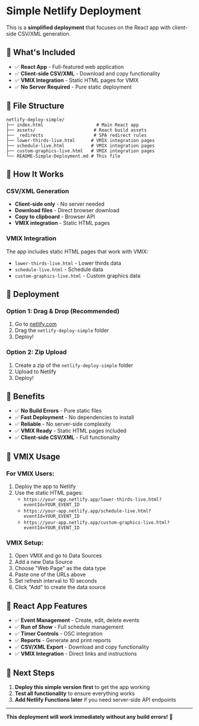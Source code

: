 # Simple Netlify Deployment

This is a **simplified deployment** that focuses on the React app with client-side CSV/XML generation.

## 🚀 What's Included

- ✅ **React App** - Full-featured web application
- ✅ **Client-side CSV/XML** - Download and copy functionality
- ✅ **VMIX Integration** - Static HTML pages for VMIX
- ✅ **No Server Required** - Pure static deployment

## 📁 File Structure

```
netlify-deploy-simple/
├── index.html                    # Main React app
├── assets/                      # React build assets
├── _redirects                   # SPA redirect rules
├── lower-thirds-live.html      # VMIX integration pages
├── schedule-live.html          # VMIX integration pages
├── custom-graphics-live.html   # VMIX integration pages
└── README-Simple-Deployment.md # This file
```

## 🎯 How It Works

### CSV/XML Generation
- **Client-side only** - No server needed
- **Download files** - Direct browser download
- **Copy to clipboard** - Browser API
- **VMIX integration** - Static HTML pages

### VMIX Integration
The app includes static HTML pages that work with VMIX:
- `lower-thirds-live.html` - Lower thirds data
- `schedule-live.html` - Schedule data  
- `custom-graphics-live.html` - Custom graphics data

## 🚀 Deployment

### Option 1: Drag & Drop (Recommended)
1. Go to [netlify.com](https://netlify.com)
2. Drag the `netlify-deploy-simple` folder
3. Deploy!

### Option 2: Zip Upload
1. Create a zip of the `netlify-deploy-simple` folder
2. Upload to Netlify
3. Deploy!

## 🎉 Benefits

- ✅ **No Build Errors** - Pure static files
- ✅ **Fast Deployment** - No dependencies to install
- ✅ **Reliable** - No server-side complexity
- ✅ **VMIX Ready** - Static HTML pages included
- ✅ **Client-side CSV/XML** - Full functionality

## 🔧 VMIX Usage

### For VMIX Users:
1. Deploy the app to Netlify
2. Use the static HTML pages:
   - `https://your-app.netlify.app/lower-thirds-live.html?eventId=YOUR_EVENT_ID`
   - `https://your-app.netlify.app/schedule-live.html?eventId=YOUR_EVENT_ID`
   - `https://your-app.netlify.app/custom-graphics-live.html?eventId=YOUR_EVENT_ID`

### VMIX Setup:
1. Open VMIX and go to Data Sources
2. Add a new Data Source
3. Choose "Web Page" as the data type
4. Paste one of the URLs above
5. Set refresh interval to 10 seconds
6. Click "Add" to create the data source

## 📱 React App Features

- ✅ **Event Management** - Create, edit, delete events
- ✅ **Run of Show** - Full schedule management
- ✅ **Timer Controls** - OSC integration
- ✅ **Reports** - Generate and print reports
- ✅ **CSV/XML Export** - Download and copy functionality
- ✅ **VMIX Integration** - Direct links and instructions

## 🎯 Next Steps

1. **Deploy this simple version first** to get the app working
2. **Test all functionality** to ensure everything works
3. **Add Netlify Functions later** if you need server-side API endpoints

---

**This deployment will work immediately without any build errors!** 🚀

